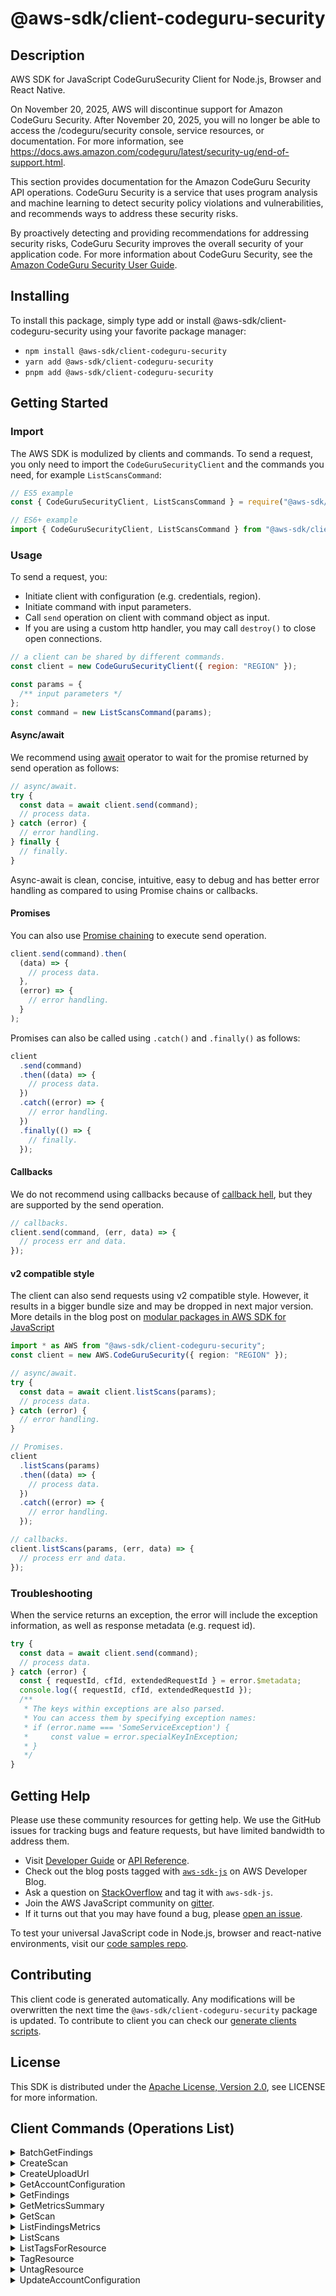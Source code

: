 <!-- generated file, do not edit directly -->

# @aws-sdk/client-codeguru-security

## Description

AWS SDK for JavaScript CodeGuruSecurity Client for Node.js, Browser and React Native.

<note> <p>On November 20, 2025, AWS will discontinue support for Amazon CodeGuru Security. After November 20, 2025, you will no longer be able to access the /codeguru/security console, service resources, or documentation. For more information, see <a href="https://docs.aws.amazon.com/codeguru/latest/security-ug/end-of-support.html">https://docs.aws.amazon.com/codeguru/latest/security-ug/end-of-support.html</a>.</p> </note> <p>This section provides documentation for the Amazon CodeGuru Security API operations. CodeGuru Security is a service that uses program analysis and machine learning to detect security policy violations and vulnerabilities, and recommends ways to address these security risks.</p> <p>By proactively detecting and providing recommendations for addressing security risks, CodeGuru Security improves the overall security of your application code. For more information about CodeGuru Security, see the <a href="https://docs.aws.amazon.com/codeguru/latest/security-ug/what-is-codeguru-security.html">Amazon CodeGuru Security User Guide</a>. </p>

## Installing

To install this package, simply type add or install @aws-sdk/client-codeguru-security
using your favorite package manager:

- `npm install @aws-sdk/client-codeguru-security`
- `yarn add @aws-sdk/client-codeguru-security`
- `pnpm add @aws-sdk/client-codeguru-security`

## Getting Started

### Import

The AWS SDK is modulized by clients and commands.
To send a request, you only need to import the `CodeGuruSecurityClient` and
the commands you need, for example `ListScansCommand`:

```js
// ES5 example
const { CodeGuruSecurityClient, ListScansCommand } = require("@aws-sdk/client-codeguru-security");
```

```ts
// ES6+ example
import { CodeGuruSecurityClient, ListScansCommand } from "@aws-sdk/client-codeguru-security";
```

### Usage

To send a request, you:

- Initiate client with configuration (e.g. credentials, region).
- Initiate command with input parameters.
- Call `send` operation on client with command object as input.
- If you are using a custom http handler, you may call `destroy()` to close open connections.

```js
// a client can be shared by different commands.
const client = new CodeGuruSecurityClient({ region: "REGION" });

const params = {
  /** input parameters */
};
const command = new ListScansCommand(params);
```

#### Async/await

We recommend using [await](https://developer.mozilla.org/en-US/docs/Web/JavaScript/Reference/Operators/await)
operator to wait for the promise returned by send operation as follows:

```js
// async/await.
try {
  const data = await client.send(command);
  // process data.
} catch (error) {
  // error handling.
} finally {
  // finally.
}
```

Async-await is clean, concise, intuitive, easy to debug and has better error handling
as compared to using Promise chains or callbacks.

#### Promises

You can also use [Promise chaining](https://developer.mozilla.org/en-US/docs/Web/JavaScript/Guide/Using_promises#chaining)
to execute send operation.

```js
client.send(command).then(
  (data) => {
    // process data.
  },
  (error) => {
    // error handling.
  }
);
```

Promises can also be called using `.catch()` and `.finally()` as follows:

```js
client
  .send(command)
  .then((data) => {
    // process data.
  })
  .catch((error) => {
    // error handling.
  })
  .finally(() => {
    // finally.
  });
```

#### Callbacks

We do not recommend using callbacks because of [callback hell](http://callbackhell.com/),
but they are supported by the send operation.

```js
// callbacks.
client.send(command, (err, data) => {
  // process err and data.
});
```

#### v2 compatible style

The client can also send requests using v2 compatible style.
However, it results in a bigger bundle size and may be dropped in next major version. More details in the blog post
on [modular packages in AWS SDK for JavaScript](https://aws.amazon.com/blogs/developer/modular-packages-in-aws-sdk-for-javascript/)

```ts
import * as AWS from "@aws-sdk/client-codeguru-security";
const client = new AWS.CodeGuruSecurity({ region: "REGION" });

// async/await.
try {
  const data = await client.listScans(params);
  // process data.
} catch (error) {
  // error handling.
}

// Promises.
client
  .listScans(params)
  .then((data) => {
    // process data.
  })
  .catch((error) => {
    // error handling.
  });

// callbacks.
client.listScans(params, (err, data) => {
  // process err and data.
});
```

### Troubleshooting

When the service returns an exception, the error will include the exception information,
as well as response metadata (e.g. request id).

```js
try {
  const data = await client.send(command);
  // process data.
} catch (error) {
  const { requestId, cfId, extendedRequestId } = error.$metadata;
  console.log({ requestId, cfId, extendedRequestId });
  /**
   * The keys within exceptions are also parsed.
   * You can access them by specifying exception names:
   * if (error.name === 'SomeServiceException') {
   *     const value = error.specialKeyInException;
   * }
   */
}
```

## Getting Help

Please use these community resources for getting help.
We use the GitHub issues for tracking bugs and feature requests, but have limited bandwidth to address them.

- Visit [Developer Guide](https://docs.aws.amazon.com/sdk-for-javascript/v3/developer-guide/welcome.html)
  or [API Reference](https://docs.aws.amazon.com/AWSJavaScriptSDK/v3/latest/index.html).
- Check out the blog posts tagged with [`aws-sdk-js`](https://aws.amazon.com/blogs/developer/tag/aws-sdk-js/)
  on AWS Developer Blog.
- Ask a question on [StackOverflow](https://stackoverflow.com/questions/tagged/aws-sdk-js) and tag it with `aws-sdk-js`.
- Join the AWS JavaScript community on [gitter](https://gitter.im/aws/aws-sdk-js-v3).
- If it turns out that you may have found a bug, please [open an issue](https://github.com/aws/aws-sdk-js-v3/issues/new/choose).

To test your universal JavaScript code in Node.js, browser and react-native environments,
visit our [code samples repo](https://github.com/aws-samples/aws-sdk-js-tests).

## Contributing

This client code is generated automatically. Any modifications will be overwritten the next time the `@aws-sdk/client-codeguru-security` package is updated.
To contribute to client you can check our [generate clients scripts](https://github.com/aws/aws-sdk-js-v3/tree/main/scripts/generate-clients).

## License

This SDK is distributed under the
[Apache License, Version 2.0](http://www.apache.org/licenses/LICENSE-2.0),
see LICENSE for more information.

## Client Commands (Operations List)

<details>
<summary>
BatchGetFindings
</summary>

[Command API Reference](https://docs.aws.amazon.com/AWSJavaScriptSDK/v3/latest/client/codeguru-security/command/BatchGetFindingsCommand/) / [Input](https://docs.aws.amazon.com/AWSJavaScriptSDK/v3/latest/Package/-aws-sdk-client-codeguru-security/Interface/BatchGetFindingsCommandInput/) / [Output](https://docs.aws.amazon.com/AWSJavaScriptSDK/v3/latest/Package/-aws-sdk-client-codeguru-security/Interface/BatchGetFindingsCommandOutput/)

</details>
<details>
<summary>
CreateScan
</summary>

[Command API Reference](https://docs.aws.amazon.com/AWSJavaScriptSDK/v3/latest/client/codeguru-security/command/CreateScanCommand/) / [Input](https://docs.aws.amazon.com/AWSJavaScriptSDK/v3/latest/Package/-aws-sdk-client-codeguru-security/Interface/CreateScanCommandInput/) / [Output](https://docs.aws.amazon.com/AWSJavaScriptSDK/v3/latest/Package/-aws-sdk-client-codeguru-security/Interface/CreateScanCommandOutput/)

</details>
<details>
<summary>
CreateUploadUrl
</summary>

[Command API Reference](https://docs.aws.amazon.com/AWSJavaScriptSDK/v3/latest/client/codeguru-security/command/CreateUploadUrlCommand/) / [Input](https://docs.aws.amazon.com/AWSJavaScriptSDK/v3/latest/Package/-aws-sdk-client-codeguru-security/Interface/CreateUploadUrlCommandInput/) / [Output](https://docs.aws.amazon.com/AWSJavaScriptSDK/v3/latest/Package/-aws-sdk-client-codeguru-security/Interface/CreateUploadUrlCommandOutput/)

</details>
<details>
<summary>
GetAccountConfiguration
</summary>

[Command API Reference](https://docs.aws.amazon.com/AWSJavaScriptSDK/v3/latest/client/codeguru-security/command/GetAccountConfigurationCommand/) / [Input](https://docs.aws.amazon.com/AWSJavaScriptSDK/v3/latest/Package/-aws-sdk-client-codeguru-security/Interface/GetAccountConfigurationCommandInput/) / [Output](https://docs.aws.amazon.com/AWSJavaScriptSDK/v3/latest/Package/-aws-sdk-client-codeguru-security/Interface/GetAccountConfigurationCommandOutput/)

</details>
<details>
<summary>
GetFindings
</summary>

[Command API Reference](https://docs.aws.amazon.com/AWSJavaScriptSDK/v3/latest/client/codeguru-security/command/GetFindingsCommand/) / [Input](https://docs.aws.amazon.com/AWSJavaScriptSDK/v3/latest/Package/-aws-sdk-client-codeguru-security/Interface/GetFindingsCommandInput/) / [Output](https://docs.aws.amazon.com/AWSJavaScriptSDK/v3/latest/Package/-aws-sdk-client-codeguru-security/Interface/GetFindingsCommandOutput/)

</details>
<details>
<summary>
GetMetricsSummary
</summary>

[Command API Reference](https://docs.aws.amazon.com/AWSJavaScriptSDK/v3/latest/client/codeguru-security/command/GetMetricsSummaryCommand/) / [Input](https://docs.aws.amazon.com/AWSJavaScriptSDK/v3/latest/Package/-aws-sdk-client-codeguru-security/Interface/GetMetricsSummaryCommandInput/) / [Output](https://docs.aws.amazon.com/AWSJavaScriptSDK/v3/latest/Package/-aws-sdk-client-codeguru-security/Interface/GetMetricsSummaryCommandOutput/)

</details>
<details>
<summary>
GetScan
</summary>

[Command API Reference](https://docs.aws.amazon.com/AWSJavaScriptSDK/v3/latest/client/codeguru-security/command/GetScanCommand/) / [Input](https://docs.aws.amazon.com/AWSJavaScriptSDK/v3/latest/Package/-aws-sdk-client-codeguru-security/Interface/GetScanCommandInput/) / [Output](https://docs.aws.amazon.com/AWSJavaScriptSDK/v3/latest/Package/-aws-sdk-client-codeguru-security/Interface/GetScanCommandOutput/)

</details>
<details>
<summary>
ListFindingsMetrics
</summary>

[Command API Reference](https://docs.aws.amazon.com/AWSJavaScriptSDK/v3/latest/client/codeguru-security/command/ListFindingsMetricsCommand/) / [Input](https://docs.aws.amazon.com/AWSJavaScriptSDK/v3/latest/Package/-aws-sdk-client-codeguru-security/Interface/ListFindingsMetricsCommandInput/) / [Output](https://docs.aws.amazon.com/AWSJavaScriptSDK/v3/latest/Package/-aws-sdk-client-codeguru-security/Interface/ListFindingsMetricsCommandOutput/)

</details>
<details>
<summary>
ListScans
</summary>

[Command API Reference](https://docs.aws.amazon.com/AWSJavaScriptSDK/v3/latest/client/codeguru-security/command/ListScansCommand/) / [Input](https://docs.aws.amazon.com/AWSJavaScriptSDK/v3/latest/Package/-aws-sdk-client-codeguru-security/Interface/ListScansCommandInput/) / [Output](https://docs.aws.amazon.com/AWSJavaScriptSDK/v3/latest/Package/-aws-sdk-client-codeguru-security/Interface/ListScansCommandOutput/)

</details>
<details>
<summary>
ListTagsForResource
</summary>

[Command API Reference](https://docs.aws.amazon.com/AWSJavaScriptSDK/v3/latest/client/codeguru-security/command/ListTagsForResourceCommand/) / [Input](https://docs.aws.amazon.com/AWSJavaScriptSDK/v3/latest/Package/-aws-sdk-client-codeguru-security/Interface/ListTagsForResourceCommandInput/) / [Output](https://docs.aws.amazon.com/AWSJavaScriptSDK/v3/latest/Package/-aws-sdk-client-codeguru-security/Interface/ListTagsForResourceCommandOutput/)

</details>
<details>
<summary>
TagResource
</summary>

[Command API Reference](https://docs.aws.amazon.com/AWSJavaScriptSDK/v3/latest/client/codeguru-security/command/TagResourceCommand/) / [Input](https://docs.aws.amazon.com/AWSJavaScriptSDK/v3/latest/Package/-aws-sdk-client-codeguru-security/Interface/TagResourceCommandInput/) / [Output](https://docs.aws.amazon.com/AWSJavaScriptSDK/v3/latest/Package/-aws-sdk-client-codeguru-security/Interface/TagResourceCommandOutput/)

</details>
<details>
<summary>
UntagResource
</summary>

[Command API Reference](https://docs.aws.amazon.com/AWSJavaScriptSDK/v3/latest/client/codeguru-security/command/UntagResourceCommand/) / [Input](https://docs.aws.amazon.com/AWSJavaScriptSDK/v3/latest/Package/-aws-sdk-client-codeguru-security/Interface/UntagResourceCommandInput/) / [Output](https://docs.aws.amazon.com/AWSJavaScriptSDK/v3/latest/Package/-aws-sdk-client-codeguru-security/Interface/UntagResourceCommandOutput/)

</details>
<details>
<summary>
UpdateAccountConfiguration
</summary>

[Command API Reference](https://docs.aws.amazon.com/AWSJavaScriptSDK/v3/latest/client/codeguru-security/command/UpdateAccountConfigurationCommand/) / [Input](https://docs.aws.amazon.com/AWSJavaScriptSDK/v3/latest/Package/-aws-sdk-client-codeguru-security/Interface/UpdateAccountConfigurationCommandInput/) / [Output](https://docs.aws.amazon.com/AWSJavaScriptSDK/v3/latest/Package/-aws-sdk-client-codeguru-security/Interface/UpdateAccountConfigurationCommandOutput/)

</details>
